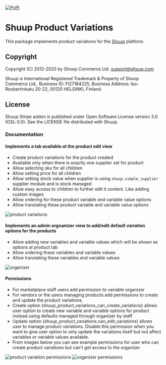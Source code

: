 [![PyPI](https://img.shields.io/pypi/v/shuup-product-variations.svg)](https://pypi.org/project/shuup-product-variations/)

# Shuup Product Variations

This package implements product variations for the [Shuup](https://shuup.com/) platform.

## Copyright

Copyright (C) 2012-2020 by Shoop Commerce Ltd. <support@shuup.com>

Shuup is International Registered Trademark & Property of Shoop Commerce Ltd.,
Business ID: FI27184225,
Business Address: Iso-Roobertinkatu 20-22, 00120 HELSINKI, Finland.

## License

Shuup Stripe addon is published under Open Software License version 3.0 (OSL-3.0).
See the LICENSE file distributed with Shuup.

### Documentation

#### Implements a tab available at the product edit view
  - Create product variations for the product created
  - Available only when there is exactly one supplier set for product
  - Allow selecting sku for all children
  - Allow setting price for all children
  - Allow setting stock value when supplier is using `shuup.simple_supplier` supplier module and is stock managed
  - Allow easy access to children to further edit it content. Like adding custom images
  - Allow ordering for these product variable and variable value options
  - Allow translating these product variable and variable value options

![product variations](https://github.com/shuup/shuup-product-variations/blob/master/product-variations.png "Product Variations")

#### Implements an admin orgnanizer view to add/edit default variation options for the products
  - Allow adding new variables and variable values which will be shown as options at product tab
  - Allow ordering these variables and variable values
  - Allow translating these variables and variable values

![organizer](https://github.com/shuup/shuup-product-variations/blob/master/organizer.png "Organizer")

#### Permissions
  - For marketplace staff users add permission to variable organizer
  - For vendors or the users managing products add permissions to create and update the product variations.
  - Create option (shuup_product_variations_can_create_variations) allows user option to create new variable and variable options for product instead using defaults managed through organizer by staff
  - Update option (shuup_product_variations.can_edit_variations) allows user to manage product variations. Disable this permission when you want to give user option to only update the variations itself but not affect variables or variable values available.
  - From images below you can see example permissions for user who can create product variations but can't get access to the organizer
  
![product variation permissions](https://github.com/shuup/shuup-product-variations/blob/master/organizer_permissions.png "Product Variation Permissions")
![organizer permissions](https://github.com/shuup/shuup-product-variations/blob/master/product_variation_permissions.png "Organizer Permissions")

  
  
  

